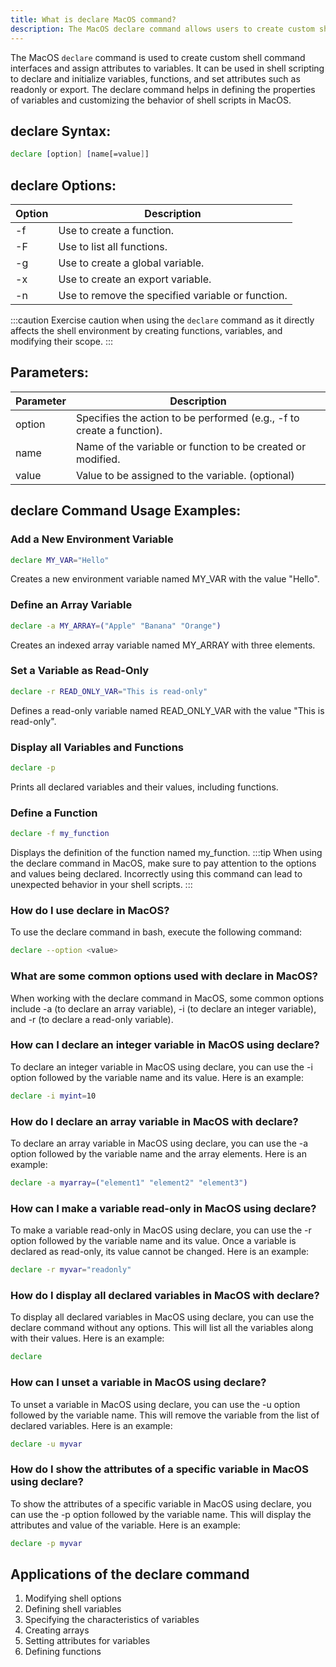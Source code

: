```yaml
---
title: What is declare MacOS command?
description: The MacOS declare command allows users to create custom shell command interfaces. Learn how to use declare in MacOS for shell scripting.
---
```


The MacOS `declare` command is used to create custom shell command interfaces and assign attributes to variables. It can be used in shell scripting to declare and initialize variables, functions, and set attributes such as readonly or export. The declare command helps in defining the properties of variables and customizing the behavior of shell scripts in MacOS.

## declare Syntax:
```bash
declare [option] [name[=value]]
```
## declare Options:
| Option | Description |
|--------|-------------|
| -f     | Use to create a function. |
| -F     | Use to list all functions. |
| -g     | Use to create a global variable. |
| -x     | Use to create an export variable. |
| -n     | Use to remove the specified variable or function. |

:::caution
Exercise caution when using the `declare` command as it directly affects the shell environment by creating functions, variables, and modifying their scope.
:::

## Parameters:
| Parameter | Description |
|-----------|-------------|
| option    | Specifies the action to be performed (e.g., -f to create a function). |
| name      | Name of the variable or function to be created or modified. |
| value     | Value to be assigned to the variable. (optional) |
## declare Command Usage Examples:
### Add a New Environment Variable
```bash
declare MY_VAR="Hello"
```
Creates a new environment variable named MY_VAR with the value "Hello".

### Define an Array Variable
```bash
declare -a MY_ARRAY=("Apple" "Banana" "Orange")
```
Creates an indexed array variable named MY_ARRAY with three elements.

### Set a Variable as Read-Only
```bash
declare -r READ_ONLY_VAR="This is read-only"
```
Defines a read-only variable named READ_ONLY_VAR with the value "This is read-only".

### Display all Variables and Functions
```bash
declare -p
```
Prints all declared variables and their values, including functions.

### Define a Function
```bash
declare -f my_function
```
Displays the definition of the function named my_function.
:::tip
When using the declare command in MacOS, make sure to pay attention to the options and values being declared. Incorrectly using this command can lead to unexpected behavior in your shell scripts.
:::

### How do I use declare in MacOS?
To use the declare command in bash, execute the following command:
```bash
declare --option <value>
```

### What are some common options used with declare in MacOS?
When working with the declare command in MacOS, some common options include -a (to declare an array variable), -i (to declare an integer variable), and -r (to declare a read-only variable).

### How can I declare an integer variable in MacOS using declare?
To declare an integer variable in MacOS using declare, you can use the -i option followed by the variable name and its value. Here is an example:
```bash
declare -i myint=10
```

### How do I declare an array variable in MacOS with declare?
To declare an array variable in MacOS using declare, you can use the -a option followed by the variable name and the array elements. Here is an example:
```bash
declare -a myarray=("element1" "element2" "element3")
```

### How can I make a variable read-only in MacOS using declare?
To make a variable read-only in MacOS using declare, you can use the -r option followed by the variable name and its value. Once a variable is declared as read-only, its value cannot be changed. Here is an example:
```bash
declare -r myvar="readonly"
```

### How do I display all declared variables in MacOS with declare?
To display all declared variables in MacOS using declare, you can use the declare command without any options. This will list all the variables along with their values. Here is an example:
```bash
declare
```

### How can I unset a variable in MacOS using declare?
To unset a variable in MacOS using declare, you can use the -u option followed by the variable name. This will remove the variable from the list of declared variables. Here is an example:
```bash
declare -u myvar
```

### How do I show the attributes of a specific variable in MacOS using declare?
To show the attributes of a specific variable in MacOS using declare, you can use the -p option followed by the variable name. This will display the attributes and value of the variable. Here is an example:
```bash
declare -p myvar
```
## Applications of the declare command

1. Modifying shell options
2. Defining shell variables
3. Specifying the characteristics of variables
4. Creating arrays
5. Setting attributes for variables
6. Defining functions